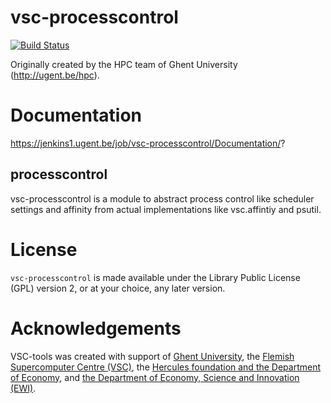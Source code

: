 # vsc-processcontrol

[![Build Status](https://jenkins1.ugent.be/job/vsc-processcontrol/badge/icon)](https://jenkins1.ugent.be/job/vsc-processcontrol/)

Originally created by the HPC team of Ghent University (http://ugent.be/hpc).

# Documentation
https://jenkins1.ugent.be/job/vsc-processcontrol/Documentation/?

## processcontrol
vsc-processcontrol is a module to abstract process control like scheduler settings and
affinity from actual implementations like vsc.affintiy and psutil.

# License
`vsc-processcontrol` is made available under the Library Public License (GPL) version 2, 
or at your choice, any later version.

# Acknowledgements
VSC-tools was created with support of [Ghent University](http://www.ugent.be/en),
the [Flemish Supercomputer Centre (VSC)](https://vscentrum.be/nl/en),
the [Hercules foundation and the Department of Economy](http://www.herculesstichting.be/in_English),
and [the Department of Economy, Science and Innovation (EWI)](http://www.ewi-vlaanderen.be/en).

